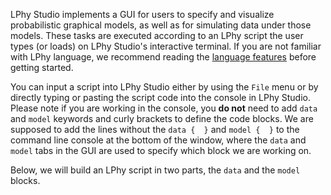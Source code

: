 
LPhy Studio implements a GUI for users to specify and visualize
probabilistic graphical models, as well as for simulating data 
under those models.
These tasks are executed according to an LPhy script the user types
(or loads) on LPhy Studio's interactive terminal.
If you are not familiar with LPhy language, we recommend reading the 
[language features](https://linguaphylo.github.io/features/) before getting started.

You can input a script into LPhy Studio either by using the `File` menu 
or by directly typing or pasting the script code into the console in LPhy Studio.
Please note if you are working in the console, 
you __do not__ need to add `data` and `model` keywords and curly brackets to define the code blocks.
We are supposed to add the lines without the `data {  }` and `model {  }` to the command line console 
at the bottom of the window, where the `data` and `model` tabs in the GUI are used to specify 
which block we are working on.

Below, we will build an LPhy script in two parts, the `data` and
the `model` blocks.
